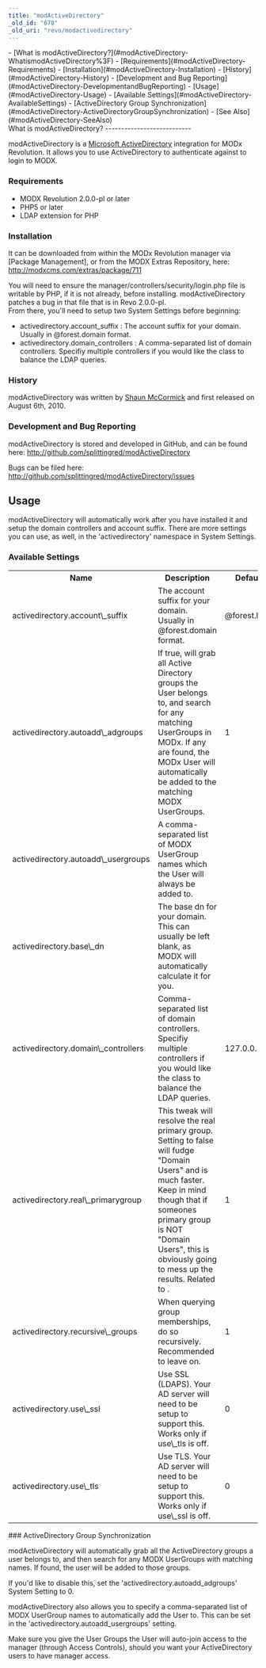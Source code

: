 ```yaml
---
title: "modActiveDirectory"
_old_id: "678"
_old_uri: "revo/modactivedirectory"
---
```


<div>- [What is modActiveDirectory?](#modActiveDirectory-WhatismodActiveDirectory%3F)
  - [Requirements](#modActiveDirectory-Requirements)
  - [Installation](#modActiveDirectory-Installation)
  - [History](#modActiveDirectory-History)
  - [Development and Bug Reporting](#modActiveDirectory-DevelopmentandBugReporting)
- [Usage](#modActiveDirectory-Usage)
  - [Available Settings](#modActiveDirectory-AvailableSettings)
  - [ActiveDirectory Group Synchronization](#modActiveDirectory-ActiveDirectoryGroupSynchronization)
- [See Also](#modActiveDirectory-SeeAlso)

</div>What is modActiveDirectory?
---------------------------

 modActiveDirectory is a [Microsoft ActiveDirectory](http://en.wikipedia.org/wiki/Active_Directory) integration for MODx Revolution. It allows you to use ActiveDirectory to authenticate against to login to MODX.

### Requirements

- MODX Revolution 2.0.0-pl or later
- PHP5 or later
- LDAP extension for PHP

### Installation

 It can be downloaded from within the MODx Revolution manager via <span class="error">\[Package Management\]</span>, or from the MODX Extras Repository, here: <http://modxcms.com/extras/package/711>

<div class="note"> You will need to ensure the manager/controllers/security/login.php file is writable by PHP, if it is not already, before installing. modActiveDirectory patches a bug in that file that is in Revo 2.0.0-pl. </div> From there, you'll need to setup two System Settings before beginning:

- activedirectory.account\_suffix : The account suffix for your domain. Usually in @forest.domain format.
- activedirectory.domain\_controllers : A comma-separated list of domain controllers. Specifiy multiple controllers if you would like the class to balance the LDAP queries.

### History

 modActiveDirectory was written by [Shaun McCormick](/display/~splittingred) and first released on August 6th, 2010.

### Development and Bug Reporting

 modActiveDirectory is stored and developed in GitHub, and can be found here: <http://github.com/splittingred/modActiveDirectory>

 Bugs can be filed here: <http://github.com/splittingred/modActiveDirectory/issues>

Usage
-----

 modActiveDirectory will automatically work after you have installed it and setup the domain controllers and account suffix. There are more settings you can use, as well, in the 'activedirectory' namespace in System Settings.

### Available Settings

 <table><tbody><tr><th> Name </th> <th> Description </th> <th> Default </th> </tr><tr><td> activedirectory.account\_suffix </td> <td> The account suffix for your domain. Usually in @forest.domain format. </td> <td> @forest.local </td> </tr><tr><td> activedirectory.autoadd\_adgroups </td> <td> If true, will grab all Active Directory groups the User belongs to, and search for any matching UserGroups in MODx. If any are found, the MODx User will automatically be added to the matching MODX UserGroups. </td> <td> 1 </td> </tr><tr><td> activedirectory.autoadd\_usergroups </td> <td> A comma-separated list of MODX UserGroup names which the User will always be added to. </td> <td> </td> </tr><tr><td> activedirectory.base\_dn </td> <td> The base dn for your domain. This can usually be left blank, as MODX will automatically calculate it for you. </td> <td> </td> </tr><tr><td> activedirectory.domain\_controllers </td> <td> Comma-separated list of domain controllers. Specifiy multiple controllers if you would like the class to balance the LDAP queries. </td> <td> 127.0.0.1 </td> </tr><tr><td> activedirectory.real\_primarygroup </td> <td> This tweak will resolve the real primary group. Setting to false will fudge "Domain Users" and is much faster. Keep in mind though that if someones primary group is NOT "Domain Users", this is obviously going to mess up the results. Related to <http://support.microsoft.com/?kbid=321360>. </td> <td> 1 </td> </tr><tr><td> activedirectory.recursive\_groups </td> <td> When querying group memberships, do so recursively. Recommended to leave on. </td> <td> 1 </td> </tr><tr><td> activedirectory.use\_ssl </td> <td> Use SSL (LDAPS). Your AD server will need to be setup to support this. Works only if use\_tls is off. </td> <td> 0 </td> </tr><tr><td> activedirectory.use\_tls </td> <td> Use TLS. Your AD server will need to be setup to support this. Works only if use\_ssl is off. </td> <td> 0 </td></tr></tbody></table>### ActiveDirectory Group Synchronization

 modActiveDirectory will automatically grab all the ActiveDirectory groups a user belongs to, and then search for any MODX UserGroups with matching names. If found, the user will be added to those groups.

 If you'd like to disable this, set the 'activedirectory.autoadd\_adgroups' System Setting to 0.

 modActiveDirectory also allows you to specify a comma-separated list of MODX UserGroup names to automatically add the User to. This can be set in the 'activedirectory.autoadd\_usergroups' setting.

 Make sure you give the User Groups the User will auto-join access to the manager (through Access Controls), should you want your ActiveDirectory users to have manager access.